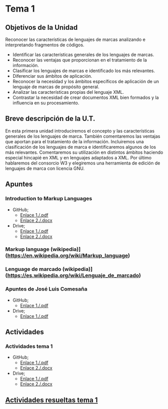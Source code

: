 # Tema 1

## Objetivos de la Unidad

Reconocer las características de lenguajes de marcas analizando e interpretando fragmentos de códigos.

* Identificar las características generales de los lenguajes de marcas.
* Reconocer las ventajas que proporcionan en el tratamiento de la información.
* Clasificar los lenguajes de marcas e identificado los más relevantes.
* Diferenciar sus ámbitos de aplicación.
* Reconocer la necesidad y los ámbitos específicos de aplicación de un lenguaje de marcas de propósito general.
* Analizar las características propias del lenguaje XML.
* Contrastar la necesidad de crear documentos XML bien formados y la influencia en su procesamiento.

## Breve descripción de la U.T.
En esta primera unidad introduciremos el concepto y las características generales de los lenguajes de marca. También comentaremos las ventajas que aportan para el tratamiento de la información. Incluiremos una clasificación de los lenguajes de marca e identificaremos algunos de los más relevantes. Comentaremos su utilización en distintos ámbitos haciendo especial hincapié en XML y en lenguajes adaptados a XML. Por último hablaremos del consorcio W3 y elegiremos una herramienta de edición de lenguajes de marca con licencia GNU.

## Apuntes
### Introduction to Markup Languages
* GitHub; 
	* [Enlace 1./.pdf](https://github.com/usaurioRAWR/Lenguaje-de-marcado/blob/main/Tema%201/Documentation/Apuntes/Lesson%201%20Markup%20Language.pdf)
	* [Enlace 2./.docx](https://github.com/usaurioRAWR/Lenguaje-de-marcado/blob/main/Tema%201/Documentation/Apuntes/Lesson%201%20Markup%20Language.ppt.pptx) 
* Drive;
	* [Enlace 1./.pdf](https://drive.google.com/file/d/1DLw2txUveSN3NAc5u_Pd2EQL4gEx45XZ/view?usp=sharing)
	* [Enlace 2./.docx](https://drive.google.com/file/d/1mM3urjSDiY9paQutLUIUOTQoxUvEIVVS/view?usp=sharing) 

### Markup language (wikipedia)](https://en.wikipedia.org/wiki/Markup_language)

### Lenguage de marcado (wikipedia)](https://es.wikipedia.org/wiki/Lenguaje_de_marcado)

### Apuntes de José Luis Comesaña
* GitHub; 
	* [Enlace 1./.pdf](https://github.com/usaurioRAWR/Lenguaje-de-marcado/blob/main/Tema%201/Documentation/Apuntes/LMSGI_01.pdf)
* Drive;
	* [Enlace 1./.pdf](https://drive.google.com/file/d/1e6fHXoHgy2Mp_TDlp-gLy4xZ3_xsaTKG/view?usp=sharing)
	

## Actividades
### Actividades tema 1
* GitHub; 
	* [Enlace 1./.pdf](https://github.com/usaurioRAWR/Lenguaje-de-marcado/blob/main/Tema%201/Documentation/Actividades/LMSGI_01_Actividades.pdf)
	* [Enlace 2./.docx](https://github.com/usaurioRAWR/Lenguaje-de-marcado/blob/main/Tema%201/Documentation/Actividades/LMSGI_01_Actividades.docx) 
* Drive;
	* [Enlace 1./.pdf](https://drive.google.com/file/d/1--CG_-H6b7bPg8PxYcK-0kG7FIaUSP7s/view?usp=sharing)
	* [Enlace 2./.docx](https://drive.google.com/file/d/1hte3eWyH9S9GNLoNi3TtwqLMmUwYZXTV/view?usp=sharing) 
	
## [Actividades resueltas tema 1](https://github.com/usaurioRAWR/Lenguaje-de-marcado/tree/main/Tema%201/Actividades%20resueltas%20tema%201)